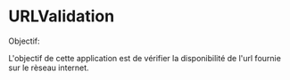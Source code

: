 # URLValidation

Objectif:

L'objectif de cette application est de vérifier la disponibilité de l'url fournie sur le rèseau internet.

